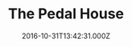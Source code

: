 ---
date: 2016-10-31T13:42:31.000Z
title: The Pedal House
latitude: 52.043762
longitude: 0.953813
category: checkin
---